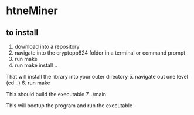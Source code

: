 # htneMiner

## to install
1. download into a repository
2. navigate into the cryptopp824 folder in a terminal or command prompt
3. run make
4. run make install ..

That will install the library into your outer directory
5. navigate out one level (cd ..)
6. run make

This should build the executable
7. ./main

This will bootup the program and run the executable
